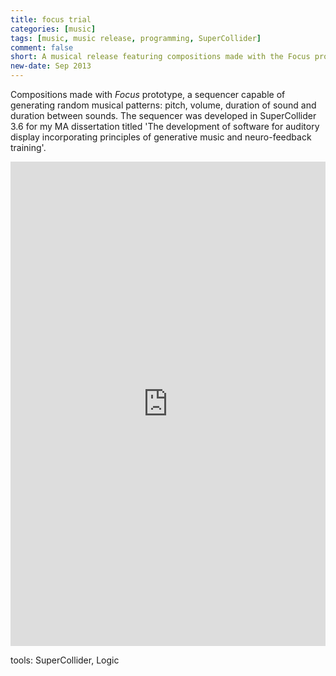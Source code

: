 ```yaml
---
title: focus trial
categories: [music]
tags: [music, music release, programming, SuperCollider]
comment: false
short: A musical release featuring compositions made with the Focus prototype, a SuperCollider sequencer generating random musical pattern.
new-date: Sep 2013
---
```

Compositions made with _Focus_ prototype, a sequencer capable of generating random musical patterns: pitch, volume, duration of sound and duration between sounds. The sequencer was developed in SuperCollider 3.6 for my MA dissertation titled 'The development of software for auditory display incorporating principles of generative music and neuro-feedback training'.

<div style="max-width: 700px;"><div style="left: 0; width: 100%; height: 0; position: relative; padding-bottom: 100%; padding-top: 271px;"><iframe src="https://bandcamp.com/EmbeddedPlayer/album=1979100233/size=large/bgcol=ffffff/linkcol=0687f5/transparent=true//" style="border: 0; top: 0; left: 0; width: 100%; height: 100%; position: absolute;" allowfullscreen scrolling="no"></iframe></div></div>

tools: SuperCollider, Logic
